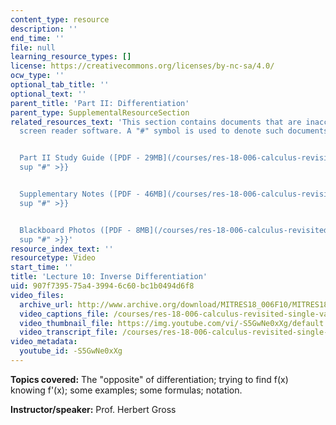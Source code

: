 ```yaml
---
content_type: resource
description: ''
end_time: ''
file: null
learning_resource_types: []
license: https://creativecommons.org/licenses/by-nc-sa/4.0/
ocw_type: ''
optional_tab_title: ''
optional_text: ''
parent_title: 'Part II: Differentiation'
parent_type: SupplementalResourceSection
related_resources_text: 'This section contains documents that are inaccessible to
  screen reader software. A "#" symbol is used to denote such documents.


  Part II Study Guide ([PDF - 29MB](/courses/res-18-006-calculus-revisited-single-variable-calculus-fall-2010/resources/mitres_18_006_study_2-1)){{<
  sup "#" >}}


  Supplementary Notes ([PDF - 46MB](/courses/res-18-006-calculus-revisited-single-variable-calculus-fall-2010/resources/mitres_18_006_supp_notes-1)){{<
  sup "#" >}}


  Blackboard Photos ([PDF - 8MB](/courses/res-18-006-calculus-revisited-single-variable-calculus-fall-2010/resources/mitres_18_006_blackboard-1)){{<
  sup "#" >}}'
resource_index_text: ''
resourcetype: Video
start_time: ''
title: 'Lecture 10: Inverse Differentiation'
uid: 907f7395-75a4-3994-6c60-bc1b0494d6f8
video_files:
  archive_url: http://www.archive.org/download/MITRES18_006F10/MITRES18_006F10_26_0210_300k.mp4
  video_captions_file: /courses/res-18-006-calculus-revisited-single-variable-calculus-fall-2010/d28d44c192c1552a9ebfc948fe6e1022_-S5GwNe0xXg.vtt
  video_thumbnail_file: https://img.youtube.com/vi/-S5GwNe0xXg/default.jpg
  video_transcript_file: /courses/res-18-006-calculus-revisited-single-variable-calculus-fall-2010/a8412d588934577fa55c7bfe6721d378_-S5GwNe0xXg.pdf
video_metadata:
  youtube_id: -S5GwNe0xXg
---
```


**Topics covered:** The "opposite" of differentiation; trying to find f(x) knowing f'(x); some examples; some formulas; notation.

**Instructor/speaker:** Prof. Herbert Gross

